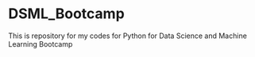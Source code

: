 # DSML_Bootcamp
This is repository for my codes for Python for Data Science and Machine Learning Bootcamp
